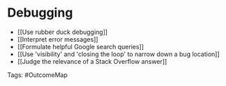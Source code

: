 # Debugging

- [[Use rubber duck debugging]]
- [[Interpret error messages]]
- [[Formulate helpful Google search queries]]
- [[Use 'visibility' and 'closing the loop' to narrow down a bug location]]
- [[Judge the relevance of a Stack Overflow answer]]

Tags: #OutcomeMap